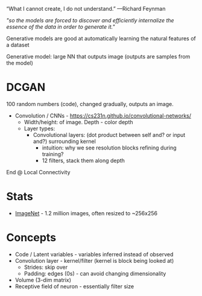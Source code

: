 “What I cannot create, I do not understand.”
—Richard Feynman

*"so the models are forced to discover and efficiently internalize the essence of the data in order to generate it."*

Generative models are good at automatically learning the natural features of a dataset

Generative model: large NN that outputs image (outputs are samples from the model)

# DCGAN

100 random numbers (code), changed gradually, outputs an image.

- Convolution / CNNs - https://cs231n.github.io/convolutional-networks/
    - Width/height: of image. Depth - color depth
    - Layer types:
        - Convolutional layers: (dot product between self and? or input and?) surrounding kernel
            - intuition: why we see resolution blocks refining during training?
            - 12 filters, stack them along depth
                 
                 
End @ Local Connectivity
        

# Stats

- [ImageNet](http://www.image-net.org) - 1.2 million images, often resized to ~256x256

# Concepts

- Code / Latent variables - variables inferred instead of observed
- Convolution layer - kernel/filter (kernel is block being looked at)
    - Strides: skip over
    - Padding: edges (0s) - can avoid changing dimensionality
- Volume (3-dim matrix)
- Receptive field of neuron - essentially filter size

    


